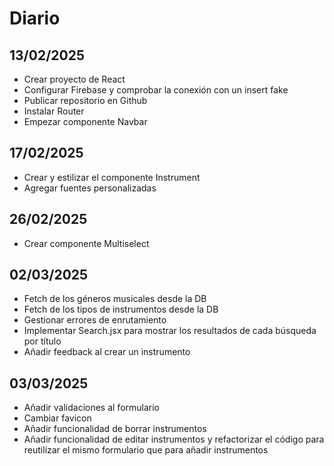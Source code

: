 # Diario


## 13/02/2025

- Crear proyecto de React
- Configurar Firebase y comprobar la conexión con un insert fake
- Publicar repositorio en Github
- Instalar Router
- Empezar componente Navbar


## 17/02/2025

- Crear y estilizar el componente Instrument
- Agregar fuentes personalizadas

## 26/02/2025

- Crear componente Multiselect

## 02/03/2025

- Fetch de los géneros musicales desde la DB
- Fetch de los tipos de instrumentos desde la DB
- Gestionar errores de enrutamiento
- Implementar Search.jsx para mostrar los resultados de cada búsqueda por título
- Añadir feedback al crear un instrumento

## 03/03/2025

- Añadir validaciones al formulario
- Cambiar favicon
- Añadir funcionalidad de borrar instrumentos
- Añadir funcionalidad de editar instrumentos y refactorizar el código para reutilizar el mismo formulario que para añadir instrumentos